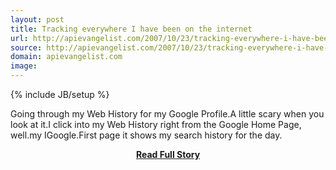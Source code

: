 ```yaml
---
layout: post
title: Tracking everywhere I have been on the internet
url: http://apievangelist.com/2007/10/23/tracking-everywhere-i-have-been-on-the-internet-2/
source: http://apievangelist.com/2007/10/23/tracking-everywhere-i-have-been-on-the-internet-2/
domain: apievangelist.com
image: 
---
```

{% include JB/setup %}<p>Going through my Web History for my Google Profile.A little scary when you look at it.I click into my Web History right from the Google Home Page, well.my IGoogle.First page it shows my search history for the day.</p>
<center><p><a href="http://apievangelist.com/2007/10/23/tracking-everywhere-i-have-been-on-the-internet-2/" style='padding:25px; font-sze:18px; font-weight: bold;'>Read Full Story</a></p></center>

